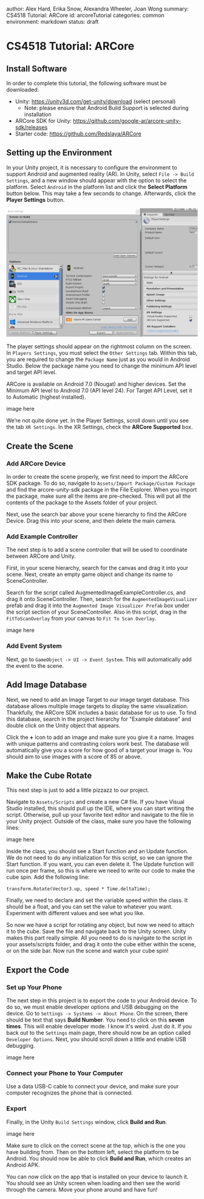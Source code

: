 author: Alex Hard, Erika Snow, Alexandra Wheeler, Joan Wong
summary: CS4518 Tutorial: ARCore
id: arcoreTutorial
categories: common
environment: markdown
status: draft

# CS4518 Tutorial: ARCore

## Install Software
In order to complete this tutorial, the following software must be downloaded:

- Unity: https://unity3d.com/get-unity/download (select personal)
    - Note: please ensure that Android Build Support is selected during installation
- ARCore SDK for Unity: https://github.com/google-ar/arcore-unity-sdk/releases 
- Starter code: https://github.com/Redslaya/ARCore 

## Setting up the Environment
In your Unity project, it is necessary to configure the environment to support Android and augmented reality (AR). In Unity, select `File -> Build Settings`, and a new window should appear with the option to select the platform. Select `Android` in the platform list and click the **Select Platform** button below. This may take a few seconds to change. Afterwards, click the **Player Settings** button.

![Environment Image](/assets/envSetup.png)

The player settings should appear on the rightmost column on the screen. In `Players Settings`, you must select the `Other Settings` tab. Within this tab, you are required to change the `Package Name` just as you would in Android Studio. Below the package name you need to change the minimum API level and target API level.

ARCore is available on Android 7.0 (Nougat) and higher devices. Set the Minimum API level to Android 7.0 (API level 24). For Target API Level, set it to Automatic (highest installed). 

image here

We’re not quite done yet. In the Player Settings, scroll down until you see the tab `XR Settings`. In the XR Settings, check the **ARCore Supported** box.

## Create the Scene

### Add ARCore Device
In order to create the scene properly, we first need to import the ARCore SDK package. To do so, navigate to `Assets/Import Package/Custom Package` and find the arcore-unity-sdk package in the File Explorer. When you import the package, make sure all the items are pre-checked. This will put all the contents of the package to the Assets folder of your project.

Next, use the search bar above your scene hierarchy to find the ARCore Device. Drag this into your scene, and then delete the main camera.

### Add Example Controller
The next step is to add a scene controller that will be used to coordinate between ARCore and Unity. 

First, in your scene hierarchy, search for the canvas and drag it into your scene. Next, create an empty game object and change its name to SceneController. 

Search for the script called AugmentedImageExampleController.cs, and drag it onto SceneController. Then, search for the `AugmentedImageVisualizer` prefab and drag it into the `Augmented Image Visualizer Prefab` box under the script section of your SceneController. Also in this script, drag in the `FitToScanOverlay` from your canvas to `Fit To Scan Overlay`.

image here

### Add Event System
Next, go to `GameObject -> UI -> Event System`. This will automatically add the event to the scene. 

## Add Image Database
Next, we need to add an Image Target to our image target database. This database allows multiple image targets to display the same visualization. Thankfully, the ARCore SDK includes a basic database for us to use. To find this database, search in the project hierarchy for "Example database” and double click on the Unity object that appears. 

Click the **+** icon to add an image and make sure you give it a name. Images with unique patterns and contrasting colors work best. The database will automatically give you a score for how good of a target your image is. You should aim to use images with a score of 85 or above. 

## Make the Cube Rotate
This next step is just to add a little pizzazz to our project.

Navigate to `Assets/Scripts` and create a new C# file. If you have Visual Studio installed, this should pull up the IDE, where you can start writing the script. Otherwise, pull up your favorite text editor and navigate to the file in your Unity project. Outside of the class, make sure you have the following lines:

image here

Inside the class, you should see a Start function and an Update function. We do not need to do any initialization for this script, so we can ignore the Start function. If you want, you can even delete it. The Update function will run once per frame, so this is where we need to write our code to make the cube spin. Add the following line: 

```
transform.Rotate(Vector3.up, speed * Time.deltaTime);
```

Finally, we need to declare and set the variable speed within the class. It should be a float, and you can set the value to whatever you want. Experiment with different values and see what you like.

So now we have a script for rotating any object, but now we need to attach it to the cube. Save the file and navigate back to the Unity screen. Unity makes this part really simple. All you need to do is navigate to the script in your assets/scripts folder, and drag it onto the cube either within the scene, or on the side bar. Now run the scene and watch your cube spin!

## Export the Code

### Set up Your Phone
The next step in this project is to export the code to your Android device. To do so, we must enable developer options and USB debugging on the device. Go to `Settings -> Systems -> About Phone`. On the screen, there should be text that says **Build Number**. You need to click on this **seven times**. This will enable developer mode. I know it's weird. Just do it. If you back out to the `Settings` main page, there should now be an option called `Developer Options`. Next, you should scroll down a little and enable USB debugging.

image here

### Connect your Phone to Your Computer
Use a data USB-C cable to connect your device, and make sure your computer recognizes the phone that is connected. 

### Export
Finally, in the Unity `Build Settings` window, click **Build and Run**.

image here

Make sure to click on the correct scene at the top, which is the one you have building from. Then on the bottom left, select the platform to be Android. You should now be able to click **Build and Run**, which creates an Android APK. 

You can now click on the app that is installed on your device to launch it. You should see an Unity screen when loading and then see the world through the camera. Move your phone around and have fun!